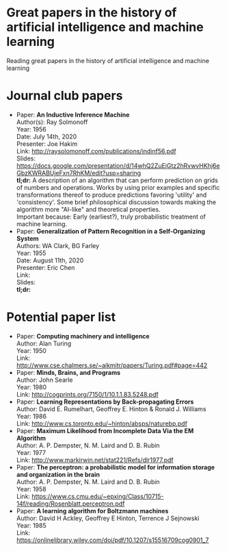 # Great papers in the history of artificial intelligence and machine learning
Reading great papers in the history of artificial intelligence and machine learning


# Journal club papers
- Paper: __An Inductive Inference Machine__ <br />
  Author(s): Ray Solmonoff <br />
  Year: 1956 <br />
  Date: July 14th, 2020 <br />
  Presenter: Joe Hakim <br />
  Link: http://raysolomonoff.com/publications/indinf56.pdf <br />
  Slides: https://docs.google.com/presentation/d/14whQ2ZuEjGtz2hRvwvHKhj6eGbzKWRABUjeFxn7RhKM/edit?usp=sharing<br />
  __tl;dr:__ A description of an algorithm that can perform prediction on grids of numbers and operations. Works by using prior examples and specific transformations thereof to produce predictions favoring 'utility' and 'consistency'. Some brief philosophical discussion towards making the algorithm more "AI-like" and theoretical properties. <br />
  Important because: Early (earliest?), truly probabilistic treatment of machine learning. <br />
- Paper: __Generalization of Pattern Recognition in a Self-Organizing System__ <br />
  Authors: WA Clark, BG Farley  <br />
  Year: 1955 <br />
  Date: August 11th, 2020 <br />
  Presenter: Eric Chen <br />
  Link: <br />
  Slides:  <br />
  __tl;dr:__ <br />


# Potential paper list
- Paper: __Computing machinery and intelligence__ <br />
  Author: Alan Turing <br />
  Year: 1950 <br />
  Link: http://www.cse.chalmers.se/~aikmitr/papers/Turing.pdf#page=442
- Paper: __Minds, Brains, and Programs__ <br />
  Author: John Searle <br />
  Year: 1980 <br />
  Link: http://cogprints.org/7150/1/10.1.1.83.5248.pdf
- Paper: __Learning Representations by Back-propagating Errors__ <br />
  Author: David E. Rumelhart, Geoffrey E. Hinton & Ronald J. Williams  <br />
  Year: 1986 <br />
  Link: http://www.cs.toronto.edu/~hinton/absps/naturebp.pdf
- Paper: __Maximum Likelihood from Incomplete Data Via the EM Algorithm__ <br />
  Author: A. P. Dempster, N. M. Laird and D. B. Rubin  <br />
  Year: 1977 <br />
  Link: http://www.markirwin.net/stat221/Refs/dlr1977.pdf
- Paper: __The perceptron: a probabilistic model for information storage and organization in the brain__ <br />
  Author: A. P. Dempster, N. M. Laird and D. B. Rubin  <br />
  Year: 1958 <br />
  Link: https://www.cs.cmu.edu/~epxing/Class/10715-14f/reading/Rosenblatt.perceptron.pdf
- Paper: __A learning algorithm for Boltzmann machines__ <br />
  Author: David H Ackley, Geoffrey E Hinton, Terrence J Sejnowski  <br />
  Year: 1985 <br />
  Link: https://onlinelibrary.wiley.com/doi/pdf/10.1207/s15516709cog0901_7
